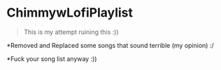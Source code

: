 # ChimmywLofiPlaylist
>This is my attempt ruining this :))

*Removed and Replaced some songs that sound terrible (my opinion) :/

*Fuck your song list anyway :))
